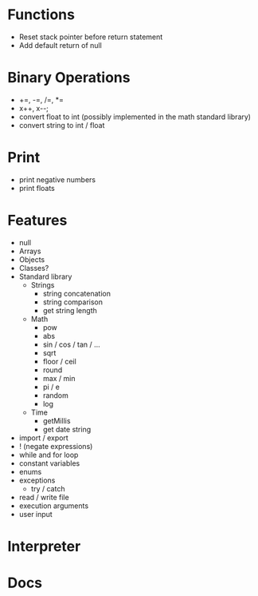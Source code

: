 # Functions
- Reset stack pointer before return statement
- Add default return of null

# Binary Operations
- +=, -=, /=, *=
- x++, x--;
- convert float to int (possibly implemented in the math standard library)
- convert string to int / float

# Print
- print negative numbers
- print floats

# Features
- null
- Arrays
- Objects
- Classes?
- Standard library
  - Strings
    - string concatenation
    - string comparison
    - get string length
  - Math
    - pow
    - abs
    - sin / cos / tan / ...
    - sqrt
    - floor / ceil
    - round
    - max / min
    - pi / e
    - random
    - log
  - Time
    - getMillis
    - get date string
- import / export
- ! (negate expressions)
- while and for loop
- constant variables
- enums
- exceptions
  - try / catch
- read / write file
- execution arguments
- user input

# Interpreter

# Docs